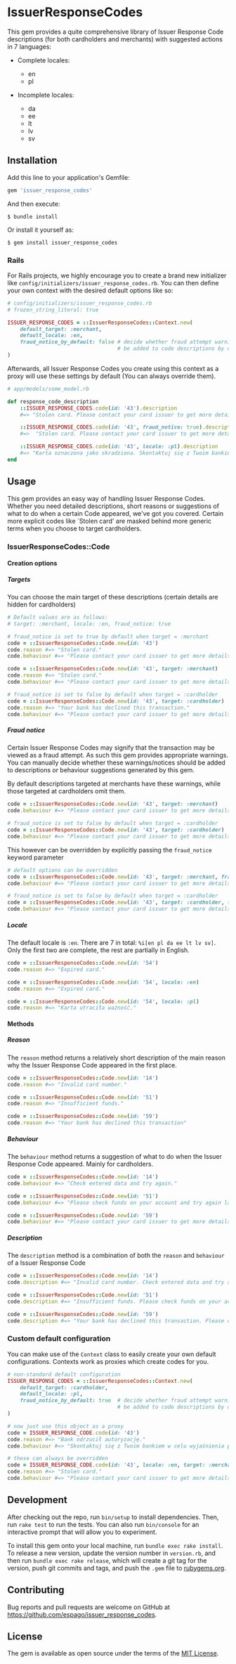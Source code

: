 # IssuerResponseCodes

This gem provides a quite comprehensive library of Issuer Response Code descriptions (for both cardholders and merchants) with suggested actions in 7 languages:
- Complete locales:
    - en
    - pl

- Incomplete locales:
  - da
  - ee
  - lt
  - lv
  - sv

## Installation

Add this line to your application's Gemfile:

```ruby
gem 'issuer_response_codes'
```

And then execute:

    $ bundle install

Or install it yourself as:

    $ gem install issuer_response_codes

### Rails

For Rails projects, we highly encourage you to create a brand new initializer like `config/initializers/issuer_response_codes.rb`. You can then define your own context with the desired default options like so:

```ruby
# config/initializers/issuer_response_codes.rb
# frozen_string_literal: true

ISSUER_RESPONSE_CODES = ::IssuerResponseCodes::Context.new(
    default_target: :merchant,
    default_locale: :en,
    fraud_notice_by_default: false # decide whether fraud attempt warnings/notices should
                                   # be added to code descriptions by default
)
```

Afterwards, all Issuer Response Codes you create using this context as a proxy will use these settings by default (You can always override them).

```ruby
# app/models/some_model.rb

def response_code_description
    ::ISSUER_RESPONSE_CODES.code(id: '43').description
    #=> "Stolen card. Please contact your card issuer to get more details and try again later."

    ::ISSUER_RESPONSE_CODES.code(id: '43', fraud_notice: true).description
    #=>  "Stolen card. Please contact your card issuer to get more details and try again later. IMPORTANT NOTICE: It is forbidden to retry transactions that ended with this code. It may be recognized as a fraud attempt!"

    ::ISSUER_RESPONSE_CODES.code(id: '43', locale: :pl).description
    #=> "Karta oznaczona jako skradziona. Skontaktuj się z Twoim bankiem w celu wyjaśnienia przyczyny problemu."
end
```

## Usage

This gem provides an easy way of handling Issuer Response Codes. Whether you need detailed descriptions, short reasons or suggestions of what to do when a certain Code appeared, we've got you covered. Certain more explicit codes like `Stolen card' are masked behind more generic terms when you choose to target cardholders.

### IssuerResponseCodes::Code
#### Creation options

##### Targets

You can choose the main target of these descriptions (certain details are hidden for cardholders)

```ruby
# Default values are as follows:
# target: :merchant, locale: :en, fraud_notice: true

# fraud_notice is set to true by default when target = :merchant
code = ::IssuerResponseCodes::Code.new(id: '43')
code.reason #=> "Stolen card."
code.behaviour #=> "Please contact your card issuer to get more details and try again later. IMPORTANT NOTICE: It is forbidden to retry transactions that ended with this code. It may be recognized as a fraud attempt!"

code = ::IssuerResponseCodes::Code.new(id: '43', target: :merchant)
code.reason #=> "Stolen card."
code.behaviour #=> "Please contact your card issuer to get more details and try again later. IMPORTANT NOTICE: It is forbidden to retry transactions that ended with this code. It may be recognized as a fraud attempt!"

# fraud_notice is set to false by default when target = :cardholder
code = ::IssuerResponseCodes::Code.new(id: '43', target: :cardholder)
code.reason #=> "Your bank has declined this transaction."
code.behaviour #=> "Please contact your card issuer to get more details and try again later."
```

##### Fraud notice

Certain Issuer Response Codes may signify that the transaction may be viewed as a fraud attempt. As such this gem provides appropriate warnings. You can manually decide whether these warnings/notices should be added to descriptions or behaviour suggestions generated by this gem.

By default descriptions targeted at merchants have these warnings, while those targeted at cardholders omit them.

```ruby
code = ::IssuerResponseCodes::Code.new(id: '43', target: :merchant)
code.behaviour #=> "Please contact your card issuer to get more details and try again later. IMPORTANT NOTICE: It is forbidden to retry transactions that ended with this code. It may be recognized as a fraud attempt!"

# fraud_notice is set to false by default when target = :cardholder
code = ::IssuerResponseCodes::Code.new(id: '43', target: :cardholder)
code.behaviour #=> "Please contact your card issuer to get more details and try again later."
```

This however can be overridden by explicitly passing the `fraud_notice` keyword parameter

```ruby
# default options can be overridden
code = ::IssuerResponseCodes::Code.new(id: '43', target: :merchant, fraud_notice: false)
code.behaviour #=> "Please contact your card issuer to get more details and try again later."

# fraud_notice is set to false by default when target = :cardholder
code = ::IssuerResponseCodes::Code.new(id: '43', target: :cardholder, fraud_notice: true)
code.behaviour #=> "Please contact your card issuer to get more details and try again later. IMPORTANT NOTICE: It is forbidden to retry transactions that ended with this code. It may be recognized as a fraud attempt!"
```

##### Locale

The default locale is `:en`. There are 7 in total: `%i[en pl da ee lt lv sv]`. Only the first two are complete, the rest are partially in English.

```ruby
code = ::IssuerResponseCodes::Code.new(id: '54')
code.reason #=> "Expired card."

code = ::IssuerResponseCodes::Code.new(id: '54', locale: :en)
code.reason #=> "Expired card."

code = ::IssuerResponseCodes::Code.new(id: '54', locale: :pl)
code.reason #=> "Karta utraciła ważność."
```

#### Methods

##### Reason

The `reason` method returns a relatively short description of the main reason why the Issuer Response Code appeared in the first place.

```ruby
code = ::IssuerResponseCodes::Code.new(id: '14')
code.reason #=> "Invalid card number."

code = ::IssuerResponseCodes::Code.new(id: '51')
code.reason #=> "Insufficient funds."

code = ::IssuerResponseCodes::Code.new(id: '59')
code.reason #=> "Your bank has declined this transaction"
```

##### Behaviour

The `behaviour` method returns a suggestion of what to do when the Issuer Response Code appeared. Mainly for cardholders.

```ruby
code = ::IssuerResponseCodes::Code.new(id: '14')
code.behaviour #=> "Check entered data and try again."

code = ::IssuerResponseCodes::Code.new(id: '51')
code.behaviour #=> "Please check funds on your account and try again later."

code = ::IssuerResponseCodes::Code.new(id: '59')
code.behaviour #=> "Please contact your card issuer to get more details and try again later."
```

##### Description

The `description` method is a combination of both the `reason` and `behaviour` of a Issuer Response Code

```ruby
code = ::IssuerResponseCodes::Code.new(id: '14')
code.description #=> "Invalid card number. Check entered data and try again."

code = ::IssuerResponseCodes::Code.new(id: '51')
code.description #=> "Insufficient funds. Please check funds on your account and try again later."

code = ::IssuerResponseCodes::Code.new(id: '59')
code.description #=> "Your bank has declined this transaction. Please contact your card issuer to get more details and try again later."
```

### Custom default configuration

You can make use of the `Context` class to easily create your own default configurations. Contexts work as proxies which create codes for you.

```ruby
# non-standard default configuration
ISSUER_RESPONSE_CODES = ::IssuerResponseCodes::Context.new(
    default_target: :cardholder,
    default_locale: :pl,
    fraud_notice_by_default: true  # decide whether fraud attempt warnings/notices should
                                   # be added to code descriptions by default
)

# now just use this object as a proxy
code = ISSUER_RESPONSE_CODE.code(id: '43')
code.reason #=> "Bank odrzucił autoryzację."
code.behaviour #=> "Skontaktuj się z Twoim bankiem w celu wyjaśnienia przyczyny problemu. UWAGA: Nie należy powtarzać obciążeń dla tej karty! Może to zostać uznane za próbę oszustwa!"

# these can always be overridden
code = ISSUER_RESPONSE_CODE.code(id: '43', locale: :en, target: :merchant, fraud_notice: false)
code.reason #=> "Stolen card."
code.behaviour #=> "Please contact your card issuer to get more details and try again later."
```


## Development

After checking out the repo, run `bin/setup` to install dependencies. Then, run `rake test` to run the tests. You can also run `bin/console` for an interactive prompt that will allow you to experiment.

To install this gem onto your local machine, run `bundle exec rake install`. To release a new version, update the version number in `version.rb`, and then run `bundle exec rake release`, which will create a git tag for the version, push git commits and tags, and push the `.gem` file to [rubygems.org](https://rubygems.org).

## Contributing

Bug reports and pull requests are welcome on GitHub at https://github.com/espago/issuer_response_codes.


## License

The gem is available as open source under the terms of the [MIT License](https://opensource.org/licenses/MIT).
